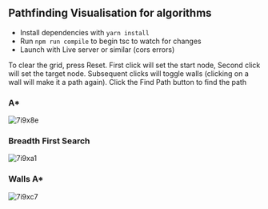 ## Pathfinding Visualisation for algorithms

-   Install dependencies with `yarn install`
-   Run `npm run compile` to begin tsc to watch for changes
-   Launch with Live server or similar (cors errors)

To clear the grid, press Reset.
First click will set the start node, Second click will set the target node.
Subsequent clicks will toggle walls (clicking on a wall will make it a path again).
Click the Find Path button to find the path

### A*

![7i9x8e](https://user-images.githubusercontent.com/77494320/232244528-a2ebecd6-3b88-48f0-94bb-ce2ec46f38a8.gif)

### Breadth First Search

![7i9xa1](https://user-images.githubusercontent.com/77494320/232244539-0b8a0428-2c10-4e41-9856-95b631e9c42f.gif)

### Walls A*

![7i9xc7](https://user-images.githubusercontent.com/77494320/232244621-4d968c87-0c79-4d54-b057-57ddf6ca8620.gif)
